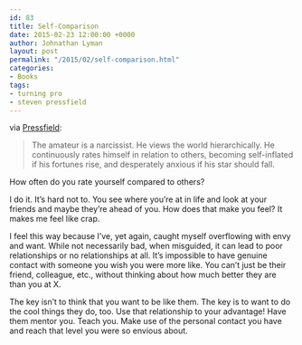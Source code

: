 ```yaml
---
id: 83
title: Self-Comparison
date: 2015-02-23 12:00:00 +0000
author: Johnathan Lyman
layout: post
permalink: "/2015/02/self-comparison.html"
categories:
- Books
tags:
- turning pro
- steven pressfield
---
```

via [Pressfield][1]:

> The amateur is a narcissist. He views the world hierarchically. He continuously rates himself in relation to others, becoming self-inflated if his fortunes rise, and desperately anxious if his star should fall.

How often do you rate yourself compared to others?

I do it. It’s hard not to. You see where you’re at in life and look at your friends and maybe they’re ahead of you. How does that make you feel? It makes me feel like crap.

I feel this way because I’ve, yet again, caught myself overflowing with envy and want. While not necessarily bad, when misguided, it can lead to poor relationships or no relationships at all. It’s impossible to have genuine contact with someone you wish you were more like. You can’t just be their friend, colleague, etc., without thinking about how much better they are than you at X.

The key isn’t to think that you want to be like them. The key is to want to do the cool things they do, too. Use that relationship to your advantage! Have them mentor you. Teach you. Make use of the personal contact you have and reach that level you were so envious about.

[1]: http://www.amazon.com/gp/product/1936891034/ref=as_li_tl?ie=UTF8&camp=1789&creative=390957&creativeASIN=1936891034&linkCode=as2&tag=jlymannet-20&linkId=2347L5IOPW7375IB